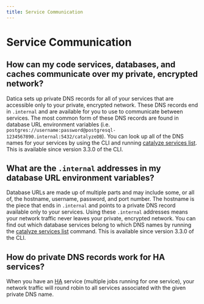 ```yaml
---
title: Service Communication
---
```


# Service Communication

## How can my code services, databases, and caches communicate over my private, encrypted network?

Datica sets up private DNS records for all of your services that are accessible only to your private, encrypted network. These DNS records end in `.internal` and are available for you to use to communicate between services. The most common form of these DNS records are found in database URL environment variables (i.e. `postgres://username:password@postgresql-1234567890.internal:5432/catalyzeDB`). You can look up all of the DNS names for your services by using the CLI and running [catalyze services list](//paas/paas-cli-reference/#services-list). This is available since version 3.3.0 of the CLI.

## What are the `.internal` addresses in my database URL environment variables?

Database URLs are made up of multiple parts and may include some, or all of, the hostname, username, password, and port number. The hostname is the piece that ends in `.internal` and points to a private DNS record available only to your services. Using these `.internal` addresses means your network traffic never leaves your private, encrypted network. You can find out which database services belong to which DNS names by running the [catalyze services list](//paas/paas-cli-reference/#services-list) command. This is available since version 3.3.0 of the CLI.

## How do private DNS records work for HA services?

When you have an [HA](//compliant-cloud/articles/ha-application/) service (multiple jobs running for one service), your network traffic will round robin to all services associated with the given private DNS name.
